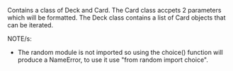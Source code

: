 Contains a class of Deck and Card.
The Card class accpets 2 parameters which will be formatted.
The Deck class contains a list of Card objects that can be iterated.

NOTE/s:
- The random module is not imported so using the choice() function will produce a NameError, to use it use "from random import choice".
